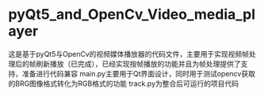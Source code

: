 # pyQt5_and_OpenCv_Video_media_player
这是基于pyQt5与OpenCv的视频媒体播放器的代码文件，主要用于实现视频帧处理后的帧刷新播放（已完成），已经实现按帧播放的功能并且为帧处理提供了支持，准备进行代码兼容
main.py主要用于Qt界面设计，同时用于测试opencv获取的BRG图像格式转化为RGB格式的功能
track.py为整合后可运行的项目代码
